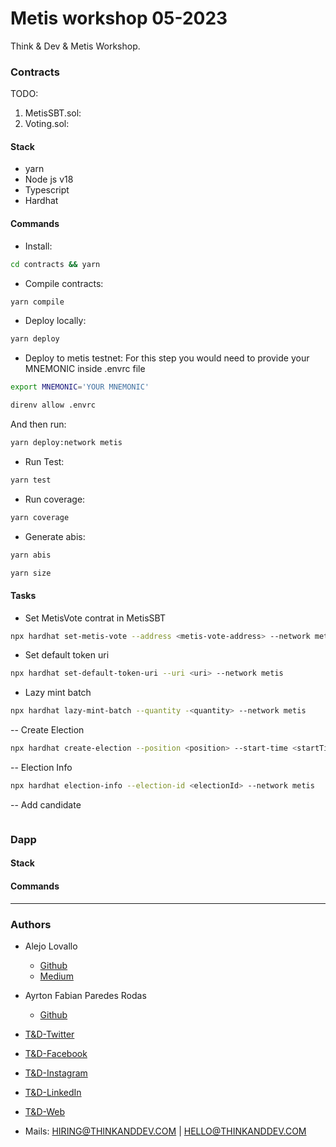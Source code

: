 # Metis workshop 05-2023

Think & Dev & Metis Workshop.

### Contracts

TODO: <INSERT DIAGRAM>

1. MetisSBT.sol:
2. Voting.sol:

#### Stack

- yarn
- Node js v18
- Typescript
- Hardhat

#### Commands

- Install:

```bash
cd contracts && yarn
```

- Compile contracts:

```bash
yarn compile
```

- Deploy locally:

```bash
yarn deploy
```

- Deploy to metis testnet: For this step you would need to provide your MNEMONIC inside .envrc file

```bash
export MNEMONIC='YOUR MNEMONIC'

direnv allow .envrc
```

And then run:

```bash
yarn deploy:network metis
```

- Run Test:

```bash
yarn test
```

- Run coverage:

```bash
yarn coverage
```

- Generate abis:

```bash
yarn abis
```

```bash
yarn size
```

#### Tasks

- Set MetisVote contrat in MetisSBT

```bash
npx hardhat set-metis-vote --address <metis-vote-address> --network metis
```

- Set default token uri

```bash
npx hardhat set-default-token-uri --uri <uri> --network metis
```

- Lazy mint batch

```bash
npx hardhat lazy-mint-batch --quantity -<quantity> --network metis
```

-- Create Election

```bash
npx hardhat create-election --position <position> --start-time <startTime> --end-time <endTime> --network metis
```

-- Election Info

```bash
npx hardhat election-info --election-id <electionId> --network metis
```

-- Add candidate

```bash

```

### Dapp

#### Stack

#### Commands

---

### Authors

- Alejo Lovallo

  - [Github](https://github.com/AlejoLovallo)
  - [Medium](https://alejolovallo.medium.com/)

- Ayrton Fabian Paredes Rodas

  - [Github](https://github.com/MrRaccxxn)

- [T&D-Twitter](https://twitter.com/thinkanddev)
- [T&D-Facebook](https://www.facebook.com/ThinkandDev)
- [T&D-Instagram](https://www.instagram.com/thinkanddevok/)
- [T&D-LinkedIn](https://www.linkedin.com/company/think-and-dev-llc/)
- [T&D-Web](https://thinkanddev.com)
- Mails: HIRING@THINKANDDEV.COM | HELLO@THINKANDDEV.COM
